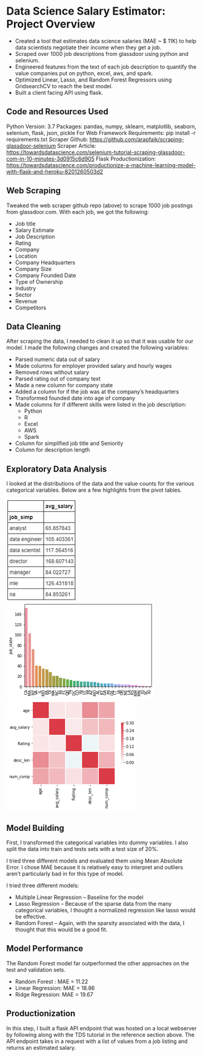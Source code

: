 # Data Science Salary Estimator: Project Overview
* Created a tool that estimates data science salaries (MAE ~ $ 11K) to help data scientists negotiate their income when they get a job.
* Scraped over 1000 job descriptions from glassdoor using python and selenium.
* Engineered features from the text of each job description to quantify the value companies put on python, excel, aws, and spark.
* Optimized Linear, Lasso, and Random Forest Regressors using GridsearchCV to reach the best model.
* Built a client facing API using flask.

## Code and Resources Used
 Python Version: 3.7
 Packages: pandas, numpy, sklearn, matplotlib, seaborn, selenium, flask, json, pickle
 For Web Framework Requirements: pip install -r requirements.txt
 Scraper Github: https://github.com/arapfaik/scraping-glassdoor-selenium
 Scraper Article: https://towardsdatascience.com/selenium-tutorial-scraping-glassdoor-com-in-10-minutes-3d0915c6d905
 Flask Productionization: https://towardsdatascience.com/productionize-a-machine-learning-model-with-flask-and-heroku-8201260503d2

## Web Scraping
Tweaked the web scraper github repo (above) to scrape 1000 job postings from glassdoor.com. With each job, we got the following:
   * Job title
   * Salary Estimate
   * Job Description
   * Rating
   * Company
   * Location
   * Company Headquarters
   * Company Size
   * Company Founded Date
   * Type of Ownership
   * Industry
   * Sector
   * Revenue
   * Competitors
   
## Data Cleaning
After scraping the data, I needed to clean it up so that it was usable for our model. I made the following changes and created the following variables:
   * Parsed numeric data out of salary
   * Made columns for employer provided salary and hourly wages
   * Removed rows without salary
   * Parsed rating out of company text
   * Made a new column for company state
   * Added a column for if the job was at the company’s headquarters
   * Transformed founded date into age of company
   * Made columns for if different skills were listed in the job description:
       - Python
       - R
       - Excel
       - AWS
       - Spark
   * Column for simplified job title and Seniority
   * Column for description length
   
## Exploratory Data Analysis
I looked at the distributions of the data and the value counts for the various categorical variables. Below are a few highlights from the pivot tables.
   
   ![alt text](https://github.com/Akash-U/ds_salary_proj/blob/master/salary_by_job_title.PNG "Salary by position")
   ![alt text](https://github.com/Akash-U/ds_salary_proj/blob/master/positions_by_state.png "Job Opportunities by State")
   ![alt text](https://github.com/Akash-U/ds_salary_proj/blob/master/correlation_visual.png "Correlations")
   
## Model Building
First, I transformed the categorical variables into dummy variables. I also split the data into train and tests sets with a test size of 20%.

I tried three different models and evaluated them using Mean Absolute Error. I chose MAE because it is relatively easy to interpret and outliers aren’t particularly bad in for this type of model.

I tried three different models:
   * Multiple Linear Regression – Baseline for the model
   * Lasso Regression – Because of the sparse data from the many categorical variables, I thought a normalized regression like lasso would be effective.
   * Random Forest – Again, with the sparsity associated with the data, I thought that this would be a good fit.
   
## Model Performance
The Random Forest model far outperformed the other approaches on the test and validation sets.
   * Random Forest : MAE = 11.22
   * Linear Regression: MAE = 18.86
   * Ridge Regression: MAE = 19.67
   
## Productionization
In this step, I built a flask API endpoint that was hosted on a local webserver by following along with the TDS tutorial in the reference section above. The API endpoint takes in a request with a list of values from a job listing and returns an estimated salary.
   
   

